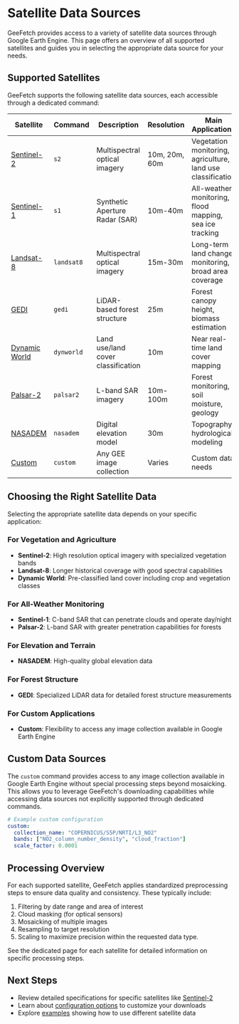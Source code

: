 # Satellite Data Sources

GeeFetch provides access to a variety of satellite data sources through Google Earth Engine. This page offers an overview of all supported satellites and guides you in selecting the appropriate data source for your needs.

## Supported Satellites

GeeFetch supports the following satellite data sources, each accessible through a dedicated command:

| Satellite                    | Command    | Description                        | Resolution    | Main Applications                                           |
| ---------------------------- | ---------- | ---------------------------------- | ------------- | ----------------------------------------------------------- |
| [Sentinel-2](sentinel2.md)   | `s2`       | Multispectral optical imagery      | 10m, 20m, 60m | Vegetation monitoring, agriculture, land use classification |
| [Sentinel-1](sentinel1.md)   | `s1`       | Synthetic Aperture Radar (SAR)     | 10m-40m       | All-weather monitoring, flood mapping, sea ice tracking     |
| [Landsat-8](landsat8.md)     | `landsat8` | Multispectral optical imagery      | 15m-30m       | Long-term land change monitoring, broad area coverage       |
| [GEDI](gedi.md)              | `gedi`     | LiDAR-based forest structure       | 25m           | Forest canopy height, biomass estimation                    |
| [Dynamic World](dynworld.md) | `dynworld` | Land use/land cover classification | 10m           | Near real-time land cover mapping                           |
| [Palsar-2](palsar2.md)       | `palsar2`  | L-band SAR imagery                 | 10m-100m      | Forest monitoring, soil moisture, geology                   |
| [NASADEM](nasadem.md)        | `nasadem`  | Digital elevation model            | 30m           | Topography, hydrological modeling                           |
| [Custom](custom.md)          | `custom`   | Any GEE image collection           | Varies        | Custom data needs                                           |

## Choosing the Right Satellite Data

Selecting the appropriate satellite data depends on your specific application:

### For Vegetation and Agriculture

- **Sentinel-2**: High resolution optical imagery with specialized vegetation bands
- **Landsat-8**: Longer historical coverage with good spectral capabilities
- **Dynamic World**: Pre-classified land cover including crop and vegetation classes

### For All-Weather Monitoring

- **Sentinel-1**: C-band SAR that can penetrate clouds and operate day/night
- **Palsar-2**: L-band SAR with greater penetration capabilities for forests

### For Elevation and Terrain

- **NASADEM**: High-quality global elevation data

### For Forest Structure

- **GEDI**: Specialized LiDAR data for detailed forest structure measurements

### For Custom Applications

- **Custom**: Flexibility to access any image collection available in Google Earth Engine

## Custom Data Sources

The `custom` command provides access to any image collection available in Google Earth Engine without special processing steps beyond mosaicking. This allows you to leverage GeeFetch's downloading capabilities while accessing data sources not explicitly supported through dedicated commands.

```yaml
# Example custom configuration
custom:
  collection_name: "COPERNICUS/S5P/NRTI/L3_NO2"
  bands: ["NO2_column_number_density", "cloud_fraction"]
  scale_factor: 0.0001
```

## Processing Overview

For each supported satellite, GeeFetch applies standardized preprocessing steps to ensure data quality and consistency. These typically include:

1. Filtering by date range and area of interest
2. Cloud masking (for optical sensors)
3. Mosaicking of multiple images
4. Resampling to target resolution
5. Scaling to maximize precision within the requested data type.

See the dedicated page for each satellite for detailed information on specific processing steps.

## Next Steps

- Review detailed specifications for specific satellites like [Sentinel-2](sentinel2.md)
- Learn about [configuration options](../configuration.md) to customize your downloads
- Explore [examples](../examples/index.md) showing how to use different satellite data
